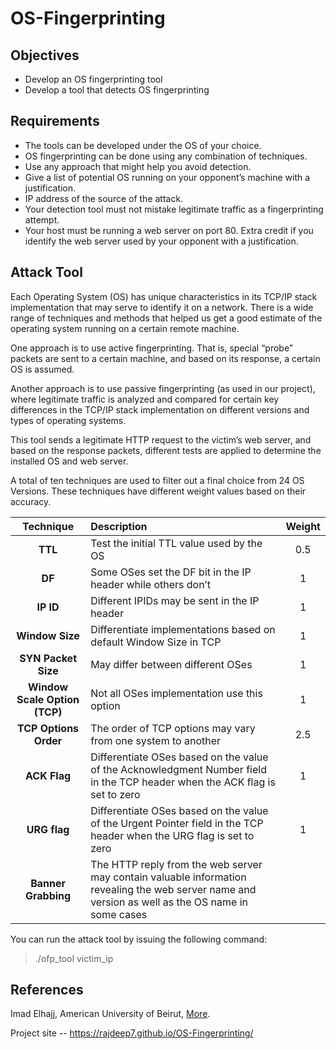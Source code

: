 OS-Fingerprinting
=================

Objectives
----------
* Develop an OS fingerprinting tool
* Develop a tool that detects OS fingerprinting

Requirements
------------
* The tools can be developed under the OS of your choice.
* OS fingerprinting can be done using any combination of techniques.
* Use any approach that might help you avoid detection.
* Give a list of potential OS running on your opponent’s machine with a justification.
* IP address of the source of the attack.
* Your detection tool must not mistake legitimate traffic as a fingerprinting attempt.
* Your host must be running a web server on port 80. Extra credit if you identify the web server used by your opponent with a justification.


Attack Tool
-----------
Each Operating System (OS) has unique characteristics in its TCP/IP stack implementation that may serve to identify it on a network. There is a wide range of techniques and methods that helped us get a good estimate of the operating system running on a certain remote machine.

One approach is to use active fingerprinting. That is, special “probe” packets are sent to a certain machine, and based on its response, a certain OS is assumed.

Another approach is to use passive fingerprinting (as used in our project), where legitimate traffic is analyzed and compared for certain key differences in the TCP/IP stack implementation on different versions and types of operating systems.

This tool sends a legitimate HTTP request to the victim’s web server, and based on the response packets, different tests are applied to determine the installed OS and web server.

A total of ten techniques are used to filter out a final choice from 24 OS Versions. These techniques have different weight values based on their accuracy.

Technique | Description | Weight
:---: | :--- | :---:
**TTL** | Test the initial TTL value used by the OS | 0.5
**DF** | Some OSes set the DF bit in the IP header while others don’t | 1
**IP ID** | Different IPIDs may be sent in the IP header | 1
**Window Size** | Differentiate implementations based on default Window Size in TCP | 1
**SYN Packet Size** | May differ between different OSes | 1
**Window Scale Option (TCP)** | Not all OSes implementation use this option | 1
**TCP Options Order** | The order of TCP options may vary from one system to another | 2.5
**ACK Flag** | Differentiate OSes based on the value of the Acknowledgment Number field in the TCP header when the ACK flag is set to zero | 1
**URG flag** | Differentiate OSes based on the value of the Urgent Pointer field in the TCP header when the URG flag is set to zero | 1
**Banner Grabbing** | The HTTP reply from the web server may contain valuable information revealing the web server name and version as well as the OS name in some cases |

You can run the attack tool by issuing the following command:

> ./ofp_tool victim_ip

References
----------
Imad Elhajj, American University of Beirut, <a href="http://staff.aub.edu.lb/~ie05/" target="_new">More</a>.

Project site -- https://rajdeep7.github.io/OS-Fingerprinting/

